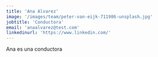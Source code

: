 ```yaml
---
title: 'Ana Alvarez'
image: '/images/team/peter-van-eijk-711986-unsplash.jpg'
jobtitle: 'Conductora'
email: 'anaalvarez@test.com'
linkedinurl: 'https://www.linkedin.com/'
---
```



Ana es una conductora
